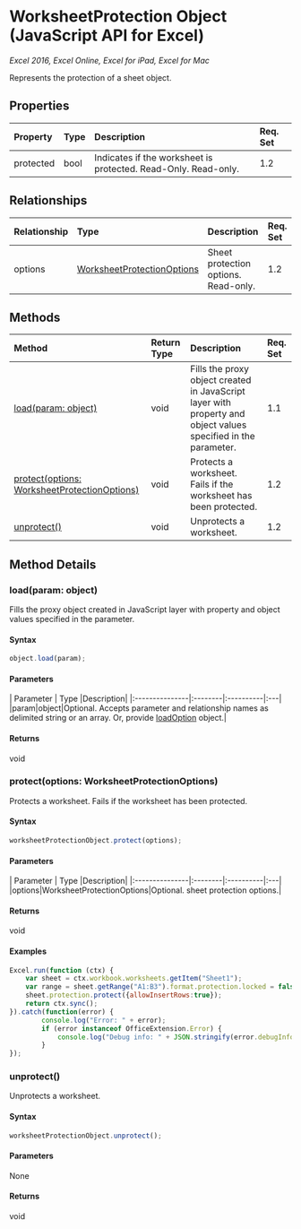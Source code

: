 # WorksheetProtection Object (JavaScript API for Excel)

_Excel 2016, Excel Online, Excel for iPad, Excel for Mac_

Represents the protection of a sheet object.

## Properties

| Property	   | Type	|Description| Req. Set|
|:---------------|:--------|:----------|:----|
|protected|bool|Indicates if the worksheet is protected. Read-Only. Read-only.|1.2||

## Relationships
| Relationship | Type	|Description| Req. Set|
|:---------------|:--------|:----------|:----|
|options|[WorksheetProtectionOptions](worksheetprotectionoptions.md)|Sheet protection options. Read-only.|1.2||

## Methods

| Method		   | Return Type	|Description| Req. Set|
|:---------------|:--------|:----------|:----|
|[load(param: object)](#loadparam-object)|void|Fills the proxy object created in JavaScript layer with property and object values specified in the parameter.|1.1|
|[protect(options: WorksheetProtectionOptions)](#protectoptions-worksheetprotectionoptions)|void|Protects a worksheet. Fails if the worksheet has been protected.|1.2|
|[unprotect()](#unprotect)|void|Unprotects a worksheet.|1.2|

## Method Details


### load(param: object)
Fills the proxy object created in JavaScript layer with property and object values specified in the parameter.

#### Syntax
```js
object.load(param);
```

#### Parameters
| Parameter	   | Type	|Description|
|:---------------|:--------|:----------|:---|
|param|object|Optional. Accepts parameter and relationship names as delimited string or an array. Or, provide [loadOption](loadoption.md) object.|

#### Returns
void

### protect(options: WorksheetProtectionOptions)
Protects a worksheet. Fails if the worksheet has been protected.

#### Syntax
```js
worksheetProtectionObject.protect(options);
```

#### Parameters
| Parameter	   | Type	|Description|
|:---------------|:--------|:----------|:---|
|options|WorksheetProtectionOptions|Optional. sheet protection options.|

#### Returns
void

#### Examples
```js
Excel.run(function (ctx) { 
	var sheet = ctx.workbook.worksheets.getItem("Sheet1");
	var range = sheet.getRange("A1:B3").format.protection.locked = false;
	sheet.protection.protect({allowInsertRows:true});
	return ctx.sync(); 
}).catch(function(error) {
		console.log("Error: " + error);
		if (error instanceof OfficeExtension.Error) {
			console.log("Debug info: " + JSON.stringify(error.debugInfo));
		}
});

```
### unprotect()
Unprotects a worksheet.

#### Syntax
```js
worksheetProtectionObject.unprotect();
```

#### Parameters
None

#### Returns
void

